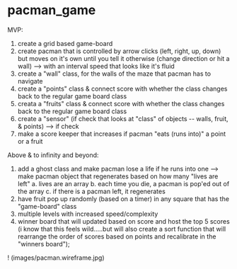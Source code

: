 # pacman_game
MVP:
1. create a grid based game-board
2. create pacman that is controlled by arrow clicks (left, right, up, down) but moves on it's own until
you tell it otherwise (change direction or hit a wall)
	--> with an interval speed that looks like it's fluid
3. create a "wall" class, for the walls of the maze that pacman has to navigate
4. create a "points" class & connect score with whether the class changes back to the regular game board class
5. creata a "fruits" class & connect score with whether the class changes back to the regular game board class
6. create a "sensor" (if check that looks at "class" of objects -- walls, fruit, & points)
	--> if check
7. make a score keeper that increases if pacman "eats (runs into)" a point or a fruit


Above & to infinity and beyond:
1. add a ghost class and make pacman lose a life if he runs into one 
	-->  make pacman object that regenerates based on how many "lives are left" 
		a. lives are an array
		b. each time you die, a pacman is pop'ed out of the array
		c. if there is a pacman left, it regenerates
2. have fruit pop up randomly (based on a timer) in any square that has the "game-board" class
3. multiple levels with increased speed/complexity
4. winner board that will updated based on score and host the top 5 scores (i know that this feels wild.....but will also create a sort function that will rearrange the order of scores based on points and recalibrate in the 
"winners board");


! (images/pacman.wireframe.jpg)
